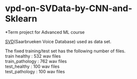 # vpd-on-SVData-by-CNN-and-Sklearn
*Term project for Advanced ML course

[SVD](https://stimmdb.coli.uni-saarland.de/help_en.php4)(Saarbrueken Voice Database) used as data set.   

The fixed training/test set has the following number of files.   
train healthy   : 532 wav files    
train_pathology : 762 wav files    
test_healthy    : 100 wav files     
test_pathology  : 100 wav files   


